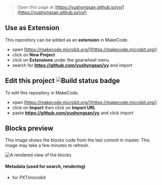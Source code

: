 
> Open this page at [https://yushyngsan.github.io/yy/](https://yushyngsan.github.io/yy/)

## Use as Extension

This repository can be added as an **extension** in MakeCode.

* open [https://makecode.microbit.org/](https://makecode.microbit.org/)
* click on **New Project**
* click on **Extensions** under the gearwheel menu
* search for **https://github.com/yushyngsan/yy** and import

## Edit this project ![Build status badge](https://github.com/yushyngsan/yy/workflows/MakeCode/badge.svg)

To edit this repository in MakeCode.

* open [https://makecode.microbit.org/](https://makecode.microbit.org/)
* click on **Import** then click on **Import URL**
* paste **https://github.com/yushyngsan/yy** and click import

## Blocks preview

This image shows the blocks code from the last commit in master.
This image may take a few minutes to refresh.

![A rendered view of the blocks](https://github.com/yushyngsan/yy/raw/master/.github/makecode/blocks.png)

#### Metadata (used for search, rendering)

* for PXT/microbit
<script src="https://makecode.com/gh-pages-embed.js"></script><script>makeCodeRender("{{ site.makecode.home_url }}", "{{ site.github.owner_name }}/{{ site.github.repository_name }}");</script>

